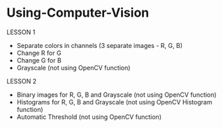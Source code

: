 # Using-Computer-Vision
LESSON 1
* Separate colors in channels (3 separate images - R, G, B)
* Change R for G
* Change G for B
* Grayscale (not using OpenCV function)

LESSON 2
* Binary images for R, G, B and Grayscale (not using OpenCV function)
* Histograms for R, G, B and Grayscale (not using OpenCV Histogram function)
* Automatic Threshold (not using OpenCV function)
